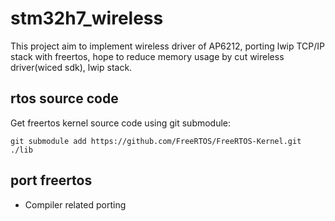 # stm32h7_wireless
This project aim to implement wireless driver of AP6212, porting lwip TCP/IP stack with freertos, hope to reduce memory usage by cut wireless driver(wiced sdk), lwip stack.

## rtos source code
Get freertos kernel source code using git submodule:
```
git submodule add https://github.com/FreeRTOS/FreeRTOS-Kernel.git ./lib
```
## port freertos
- Compiler related porting<br>